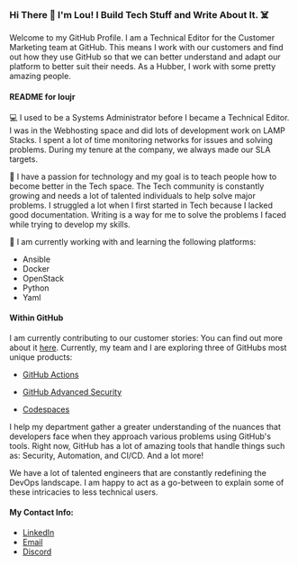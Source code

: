### Hi There 👋 I'm Lou! I Build Tech Stuff and Write About It. ☠️

Welcome to my GitHub Profile. I am a Technical Editor for the Customer Marketing team at GitHub. This means I work with our customers and find out how they use GitHub so that we can better understand and adapt our platform to better suit their needs. As a Hubber, I work with some pretty amazing people.


#### README for loujr

💻 I used to be a Systems Administrator before I became a Technical Editor. I was in the Webhosting space and did lots of development work on LAMP Stacks. I spent a lot of time monitoring networks for issues and solving problems. During my tenure at the company, we always made our SLA targets. 

📝 I have a passion for technology and my goal is to teach people how to become better in the Tech space. The Tech community is constantly growing and needs a lot of talented individuals to help solve major problems. I struggled a lot when I first started in Tech because I lacked good documentation. Writing is a way for me to solve the problems I faced while trying to develop my skills. 

🌱 I am currently working with and learning the following platforms:

- Ansible
- Docker
- OpenStack
- Python
- Yaml


#### Within GitHub

I am currently contributing to our customer stories: You can find out more about it [here](github.com/customer-stories). Currently, my team and I are exploring three of GitHubs most unique products: 

- [GitHub Actions](https://github.com/actions)

- [GitHub Advanced Security](https://github.blog/2021-03-30-github-advanced-security-security-overview-beta-secret-scanning-private-repos/)

- [Codespaces](https://github.com/features/codespaces)

I help my department gather a greater understanding of the nuances that developers face when they approach various problems using GitHub's tools. Right now, GitHub has a lot of amazing tools that handle things such as: Security, Automation, and CI/CD. And a lot more!

We have a lot of talented engineers that are constantly redefining the DevOps landscape. I am happy to act as a go-between to explain some of these intricacies to less technical users. 


#### My Contact Info:

- [LinkedIn](linkedin.com/in/louisnelsonjr/)
- [Email](louis@5servers.com)
- [Discord](lou_#9956)



<!--
**loujr/loujr** is a ✨ _special_ ✨ repository because its `README.md` (this file) appears on your GitHub profile.

Here are some ideas to get you started:

- 🔭 I’m currently working on ...
- 🌱 I’m currently learning ...
- 👯 I’m looking to collaborate on ...
- 🤔 I’m looking for help with ...
- 💬 Ask me about ...
- 📫 How to reach me: ...
- 😄 Pronouns: ...
- ⚡ Fun fact: ...
-->
